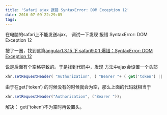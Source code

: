 ```yaml
---
title: 'Safari ajax 报错 SyntaxError: DOM Exception 12'
date: 2016-07-09 22:29:05
tags:
---
```


在电脑的safari上不能发送ajax， 调试一下发现 报错 SyntaxError: DOM Exception 12

搜了一圈，找到这篇[angular1.3.15 下 safari9.0.1 爆错：SyntaxError: DOM Exception 12](http://www.blogjava.net/laxxx/archive/2015/12/17/428705.html) 

说是后面有个空格导致的。于是找到代码中，发现
方法中ajax会设置一个头部

```javascript
xhr.setRequestHeader( "Authorization", ( "Bearer "+ ( get('token') || '' ) ) );
```
由于在get('token’) 的时候没有的时候就会为空，那么上面的代码就相当于

```javascript
xhr.setRequestHeader("Authorization", ("Bearer "));
```
解决：
get('token’)不为空时再设置头。